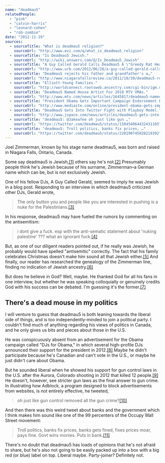 ```yaml
---
name: "deadmau5"
relatedPeople:
  - "pink"
  - "calvin-harris"
  - "leonard-cohen"
  - "rob-zombie"
date: "2012-11-19"
sources:
  - sourceTitle: "What is deadmau5 religion?"
    sourceUrl: "http://www.evi.com/q/what_is_deadmau5_religion"
  - sourceTitle: "Is Deadmau5 Jewish."
    sourceUrl: "http://wiki.answers.com/Q/Is_Deadmau5_Jewish"
  - sourceTitle: "A Guy Called Gerald Calls Deadmau5 A \"Greedy Rat Head Fuck\" – Anti-Semitic?"
    sourceUrl: "http://www.urb.com/2012/06/28/a-guy-called-gerald-calls-deadmau5-a-greedy-rat-head-fuck-anti-semitic/"
  - sourceTitle: "Deadmau5 rejects his father and grandfather's a…"
    sourceUrl: "http://www.niagarafallsreview.ca/2011/10/30/deadmau5-rejects-his-father-and-grandfathers-advice-about-getting-a-real-job"
  - sourceTitle: "Elliott-Young Families."
    sourceUrl: "http://worldconnect.rootsweb.ancestry.com/cgi-bin/igm.cgi?op=PED&db=kathryn_hill&id=I24399"
  - sourceTitle: "Deadmau5 Named House Artist For 2010 MTV VMAs."
    sourceUrl: "http://www.mtv.com/news/articles/1645817/deadmau5-named-house-artist-2010-mtv-vmas.jhtml"
  - sourceTitle: "President Obama Gets Important Campaign Endorsement From 'DJs For Obama.'"
    sourceUrl: "http://www.mediaite.com/online/president-obama-gets-important-campaign-endorsement-from-djs-for-obama/"
  - sourceTitle: "Deadmau5 Gets Into Twitter Fight with Playboy Model."
    sourceUrl: "http://www.jspace.com/news/articles/deadmau5-gets-into-twitter-fight-with-playboy-model/10003"
  - sourceTitle: "deadmau5: @Jakeafee oh just like gun …"
    sourceUrl: "https://twitter.com/deadmau5/status/150454064432431105"
  - sourceTitle: "deadmau5: Troll politics, banks fix prices, …"
    sourceUrl: "https://twitter.com/deadmau5/status/220190745020219392"
---
```


Joel Zimmerman, known by his stage name deadmau5, was born and raised in Niagara Falls, Ontario, Canada.

Some say deadmau5 is Jewish,<a class="source-citation" href="#http://www.evi.com/q/what_is_deadmau5_religion" title="What is deadmau5 religion?">[1]</a> others say he's not.<a class="source-citation" href="#http://wiki.answers.com/Q/Is_Deadmau5_Jewish" title="Is Deadmau5 Jewish.">[2]</a> Presumably people think he's Jewish because of his surname, Zimmerman–a German name which can be, but is not exclusively Jewish.

One of his fellow DJs, A Guy Called Gerald, seemed to imply he was Jewish in a blog post. Responding to an interview in which deadmau5 criticized other DJs, Gerald wrote,

>The only button you and people like you are interested in pushing is a nuke for the Palestinians.<a class="source-citation" href="#http://www.urb.com/2012/06/28/a-guy-called-gerald-calls-deadmau5-a-greedy-rat-head-fuck-anti-semitic/" title="A Guy Called Gerald Calls Deadmau5 A &quot;Greedy Rat Head Fuck&quot; – Anti-Semitic?">[3]</a>

In his response, deadmau5 may have fueled the rumors by commenting on the antisemitism:

>i dont give a fuck. esp with the anti-sematic statement about 'nuking palestine' ??? what an ignorant fuck.<a class="source-citation" href="#http://www.urb.com/2012/06/28/a-guy-called-gerald-calls-deadmau5-a-greedy-rat-head-fuck-anti-semitic/" title="A Guy Called Gerald Calls Deadmau5 A &quot;Greedy Rat Head Fuck&quot; – Anti-Semitic?">[4]</a>

But, as one of our diligent readers pointed out, if he really was Jewish, he probably would have spelled "antisemitic" correctly. The fact that his family celebrates Christmas doesn't make him sound all that Jewish either.<a class="source-citation" href="#http://www.niagarafallsreview.ca/2011/10/30/deadmau5-rejects-his-father-and-grandfathers-advice-about-getting-a-real-job" title="Deadmau5 rejects his father and grandfather&apos;s a…">[5]</a> And finally, our reader has researched the genealogy of the Zimmerman line, finding no indication of Jewish ancestry.<a class="source-citation" href="#http://worldconnect.rootsweb.ancestry.com/cgi-bin/igm.cgi?op=PED&db=kathryn_hill&id=I24399" title="Elliott-Young Families.">[6]</a>

But does he believe in God? Well, maybe. He thanked God for all his fans in one interview, but whether he was speaking colloquially or genuinely credits God with his success can be debated. I'm guessing it's the former.<a class="source-citation" href="#http://www.mtv.com/news/articles/1645817/deadmau5-named-house-artist-2010-mtv-vmas.jhtml" title="Deadmau5 Named House Artist For 2010 MTV VMAs.">[7]</a>

## There's a dead mouse in my politics

I will venture to guess that deadmau5 is both leaning towards the liberal side of things, and is too independently-minded to join a political party. I couldn't find much of anything regarding his views of politics in Canada, and he only gives us bits and pieces about those in the U.S.

He was conspicuously absent from an advertisement for the Obama campaign called "DJs for Obama," in which several high-profile DJs announced their support for the president in 2012.<a class="source-citation" href="#http://www.mediaite.com/online/president-obama-gets-important-campaign-endorsement-from-djs-for-obama/" title="President Obama Gets Important Campaign Endorsement From &apos;DJs For Obama.&apos;">[8]</a> Maybe he didn't participate because he's Canadian and can't vote in the U.S., or maybe he just didn't care about Obama.

But he sounded liberal when he showed his support for gun control laws in the U.S. after the Aurora, Colorado shooting in 2012 that killed 12 people.<a class="source-citation" href="#http://www.jspace.com/news/articles/deadmau5-gets-into-twitter-fight-with-playboy-model/10003" title="Deadmau5 Gets Into Twitter Fight with Playboy Model.">[9]</a> He doesn't, however, see stricter gun laws as the final answer to gun crime. In illustrating how Adblock, a program designed to block advertisements from websites, is not entirely effective, he tweeted,

>oh just like gun control removed all the gun crime?<a class="source-citation" href="#https://twitter.com/deadmau5/status/150454064432431105" title="deadmau5: @Jakeafee oh just like gun …">[10]</a>

And then there was this weird tweet about banks and the government which I think makes him sound like one of the 99 percenters of the Occupy Wall Street movement:

>Troll politics, banks fix prices, banks gets fined, fixes prices moar, pays fine. Govt wins monies. Puts in bank.<a class="source-citation" href="#https://twitter.com/deadmau5/status/220190745020219392" title="deadmau5: Troll politics, banks fix prices, …">[11]</a>

There's no doubt that deadmau5 has loads of opinions that he's not afraid to share, but he's also not going to be easily packed up into a box with a big red (or blue) label on top. Liberal maybe. Party-joiner? Definitely not.